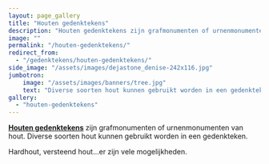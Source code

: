 ```yaml
---
layout: page_gallery
title: "Houten gedenktekens"
description: "Houten gedenktekens zijn grafmonumenten of urnenmonumenten van hout. Diverse soorten hout kunnen gebruikt worden in een gedenkteken."
image: ""
permalink: "/houten-gedenktekens/"
redirect_from:
  - "/gedenktekens/houten-gedenktekens/"
side_image: "/assets/images/dejastone_denise-242x116.jpg"
jumbotron:
    image: "/assets/images/banners/tree.jpg"
    text: "Diverse soorten hout kunnen gebruikt worden in een gedenkteken."
gallery: 
  - "houten-gedenktekens"
---
```

**[Houten gedenktekens](https://www.dejastone.nl/gedenktekens/)** zijn grafmonumenten of urnenmonumenten van hout. Diverse soorten hout kunnen gebruikt worden in een gedenkteken.

Hardhout, versteend hout…er zijn vele mogelijkheden.
